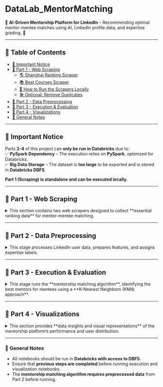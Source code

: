 # DataLab_MentorMatching  
🚀 **AI-Driven Mentorship Platform for LinkedIn** – Recommending optimal mentor-mentee matches using AI, LinkedIn profile data, and expertise grading. 🚀  

---

## 📑 Table of Contents  
- [📢 Important Notice](#-important-notice)  
- [📌 Part 1 - Web Scraping](#-part-1---web-scraping)  
  - [🌎 Shanghai Ranking Scraper](#-shanghai-ranking-scraper)  
  - [📚 Best Courses Scraper](#-best-courses-scraper)  
  - [🚀 How to Run the Scrapers Locally](#-how-to-run-the-scrapers-locally)  
  - [🛠️ Optional: Remove Duplicates](#-optional-remove-duplicates)  
- [📌 Part 2 - Data Preprocessing](#-part-2---data-preprocessing)  
- [📌 Part 3 - Execution & Evaluation](#-part-3---execution--evaluation)  
- [📌 Part 4 - Visualizations](#-part-4---visualizations)  
- [🔹 General Notes](#-general-notes)  


---

## 📢 Important Notice  
Parts **2-4** of this project can **only be run in Databricks** due to:  
✅ **PySpark Dependency** – The execution relies on **PySpark**, optimized for Databricks.  
✅ **Big Data Storage** – The dataset is **too large** to be exported and is stored in **Databricks DBFS**.  

**Part 1 (Scraping) is standalone and can be executed locally.**  

---
## 📌 Part 1 - Web Scraping  
<details>
<summary> This section contains two web scrapers designed to collect **essential ranking data** for mentor-mentee matching.  </summary>

<details>
  <summary>🌎 Shanghai Ranking Scraper (Click to expand)</summary>

Scrapes university ranking data from **[Shanghai Ranking](https://www.shanghairanking.com/)**, including:  
- **Academic Ranking of World Universities (ARWU) – 2024**  
- **Global Ranking of Sport Science Schools and Departments – 2024**  
- **Global Ranking of Academic Subjects (GRAS) – 2024**  

This data is used to **score the education level** of users based on the institution they attended.  
</details>  

<details>
  <summary>📚 Best Courses Scraper (Click to expand)</summary>

Collects a ranked list of top courses from **[Class Central](https://www.classcentral.com/collection/top-free-online-courses)**, providing insight into popular courses.  
- Helps assess **educational background** beyond traditional degrees.  

Both scrapers were built using **Selenium** and can be executed independently on any system with Python installed.  
</details>  
---

## 🚀 How to Run the Scrapers Locally  

### 1️⃣ Clone the Repository  
First, clone this repository to your local machine using:  

```sh
git clone https://github.com/your-username/DataLab_MentorMatching.git
cd DataLab_MentorMatching/part\ 1\ -\ scraping
```

### 2️⃣ Install Dependencies  
Ensure you have Python **3.8+** installed, then install the required dependencies:  

```sh
pip install -r requirements.txt
```

### 3️⃣ Run the Scrapers  

<details>
  <summary>📊 Shanghai Rankings Scraper</summary>

To scrape **Academic Rankings**, run:  

```sh
python scrape_shanghai.py
```

This will generate:  
- `academic_ranking_world_universities.csv` (ARWU 2024 university rankings)  
- `sport_science_ranking.csv` (Global ranking of sport science schools, if enabled in the script)  
</details>  

<details>
  <summary>📌 Categorized Shanghai Rankings Scraper (GRAS 2024)</summary>

To scrape **Global Ranking of Academic Subjects (GRAS) 2024**, run:  

```sh
python scrape_categories.py
```

This will generate:  
- `categorized_rankings.csv` (Category-based university rankings)  
</details>  

<details>
  <summary>📚 Best Courses Scraper (Class Central)</summary>

To scrape **top free online courses**, run:  

```sh
python scrape_courses.py
```

This will generate:  
- `top_courses.csv` (A list of the best free courses)  
</details>  

---

## 🛠️ Optional: Remove Duplicates  
If necessary, you can remove duplicates from the academic rankings dataset by running:  

```sh
python dups.py
```

---

## 🔹 Notes  
- **Shanghai Rankings** scraping relies on **Selenium**, so you must have **ChromeDriver** installed. The script automatically installs it via `webdriver-manager`.  
- **Class Central Scraper** uses Selenium and requires Chrome. It will load all courses dynamically by interacting with the "Load More" button.  
- Output files will be saved in the same directory as the script.  
</details>

---

## 📌 Part 2 - Data Preprocessing  
<details>
<summary>This stage processes LinkedIn user data, prepares features, and assigns expertise labels.  </summary>

### **How to Run**  
1️⃣ Upload the notebooks into a **Databricks Workspace**.  
2️⃣ Ensure access to **DBFS storage** for reading the datasets.  
3️⃣ Open and run each notebook in the specified order.  

### **Notebooks**  

- **`create users features.ipynb`** → Extracts and preprocesses user profile features from LinkedIn datasets.  
- **`expertise-level label assigning.ipynb`** → Assigns expertise scores to users based on education, work experience, and ranking data.  
- **`meta-industries labels assigning.ipynb`** → Categorizes users into broader industry groups using predefined meta-industry labels.  
</details>

---

## 📌 Part 3 - Execution & Evaluation  
<details>
<summary>This stage runs the **mentorship matching algorithm**, identifying the best mentors for mentees using a **K-Nearest Neighbors (KNN) approach**.  </summary>

### **How to Run**  
1️⃣ Upload the notebooks into a **Databricks Workspace**.  
2️⃣ Ensure all preprocessing steps from **Part 2** are completed.  
3️⃣ Open and execute the notebooks in the specified order.  

### **Notebooks**  

- **`Find mentors (KNN).ipynb`** → Implements the **K-Nearest Neighbors (KNN) algorithm** to find the most suitable mentors for a given user.  
- **`Mentors Matching Demo.ipynb`** → Demonstrates the mentorship matching process with sample queries and results.  
</details>

---

## 📌 Part 4 - Visualizations  
<details>
<summary>This section provides **data insights and visual representations** of the mentorship platform’s performance and user distribution.  </summary>

### **How to Run**  
1️⃣ Upload the notebook into a **Databricks Workspace**.  
2️⃣ Ensure that previous execution results are available.  
3️⃣ Run the notebook to generate visualizations.  

### **Notebook**  

- **`Visualizations.ipynb`** → Generates plots, charts, and insights to evaluate the effectiveness of the mentorship recommendations.  
</details>

---

### 🔹 **General Notes**  
- All notebooks should be run in **Databricks with access to DBFS**.  
- Ensure that **previous steps are completed** before running execution and visualization notebooks.  
- The **mentorship matching algorithm requires preprocessed data** from Part 2 before running.  
